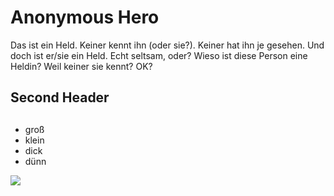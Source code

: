 # Anonymous Hero

Das ist ein Held. Keiner kennt ihn (oder sie?). Keiner hat ihn je gesehen. Und doch ist er/sie ein Held.
Echt seltsam, oder?
Wieso ist diese Person eine Heldin?
Weil keiner sie kennt?
OK?
## Second Header <h2>
* groß
* klein
* dick
* dünn
<img src="https://upload.wikimedia.org/wikipedia/commons/a/af/Tux.png"/>

